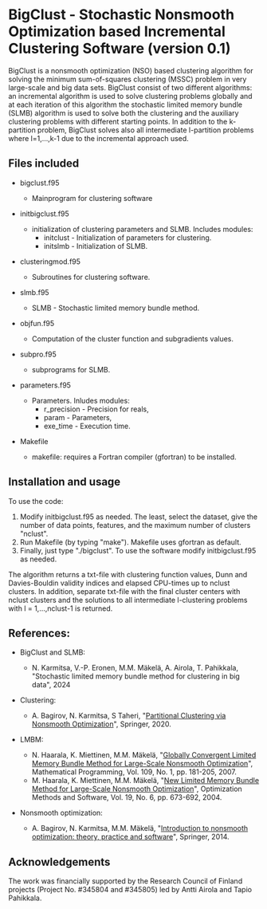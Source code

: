 # BigClust - Stochastic Nonsmooth Optimization based Incremental Clustering Software (version 0.1) 

BigClust is a nonsmooth optimization (NSO) based clustering algorithm for solving the minimum sum-of-squares clustering (MSSC) problem in very large-scale and big data sets. BigClust consist of two different algorithms: an incremental algorithm is used to solve clustering problems globally and at each iteration of this algorithm the stochastic limited memory bundle (SLMB) algorithm is used to solve both the clustering and the auxiliary clustering problems with different starting points. In addition to the k-partition problem, BigClust solves also all intermediate l-partition problems where l=1,…,k-1 due to the incremental approach used.

## Files included
* bigclust.f95          
  - Mainprogram for clustering software
* initbigclust.f95  
  - initialization of clustering parameters and SLMB. Includes modules:
    + initclust - Initialization of parameters for clustering.
    + initslmb - Initialization of SLMB.
* clusteringmod.f95     
  - Subroutines for clustering software.
* slmb.f95              
  - SLMB - Stochastic limited memory bundle method.
* objfun.f95            
  - Computation of the cluster function and subgradients values.
* subpro.f95            
  - subprograms for SLMB.
* parameters.f95        
  - Parameters. Inludes modules:
    + r_precision - Precision for reals,
    + param - Parameters,
    + exe_time - Execution time.

* Makefile              
  - makefile: requires a Fortran compiler (gfortran) to be installed.


## Installation and usage

To use the code:

1) Modify initbigclust.f95 as needed. The least, select the dataset, give the number of data points, features, and the maximum number of clusters "nclust".
2) Run Makefile (by typing "make"). Makefile uses gfortran as default.
3) Finally, just type "./bigclust".
     To use the software modify initbigclust.f95 as needed.


The algorithm returns a txt-file with clustering function values, Dunn and Davies-Bouldin validity indices and elapsed CPU-times up to nclust clusters.
In addition, separate txt-file with the final cluster centers with nclust clusters and the solutions to all intermediate l-clustering problems with l = 1,...,nclust-1 is returned.

## References:

* BigClust and SLMB:
  - N. Karmitsa, V.-P. Eronen, M.M. Mäkelä, A. Airola, T. Pahikkala, "Stochastic limited memory bundle method for clustering in big data", 2024
* Clustering:
  - A. Bagirov, N. Karmitsa, S Taheri, "[Partitional Clustering via Nonsmooth Optimization](https://link.springer.com/book/10.1007/978-3-030-37826-4)", Springer, 2020.

* LMBM:
  - N. Haarala, K. Miettinen, M.M. Mäkelä, "[Globally Convergent Limited Memory Bundle Method for Large-Scale Nonsmooth Optimization](https://link.springer.com/article/10.1007/s10107-006-0728-2)", Mathematical Programming, Vol. 109, No. 1, pp. 181-205, 2007.
  - M. Haarala, K. Miettinen, M.M. Mäkelä, "[New Limited Memory Bundle Method for Large-Scale Nonsmooth Optimization](https://www.tandfonline.com/doi/abs/10.1080/10556780410001689225)", Optimization Methods and Software, Vol. 19, No. 6, pp. 673-692, 2004.
* Nonsmooth optimization:
  - A. Bagirov, N. Karmitsa, M.M. Mäkelä, "[Introduction to nonsmooth optimization: theory, practice and software](https://link.springer.com/book/10.1007/978-3-319-08114-4)", Springer, 2014.

## Acknowledgements
The work was financially supported by the Research Council of Finland projects (Project No. #345804 and #345805) led by Antti Airola and Tapio Pahikkala.


   
